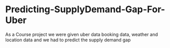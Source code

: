 # Predicting-SupplyDemand-Gap-For-Uber
As a Course project we were given uber data booking data, weather and location data and we had to predict the supply demand gap

